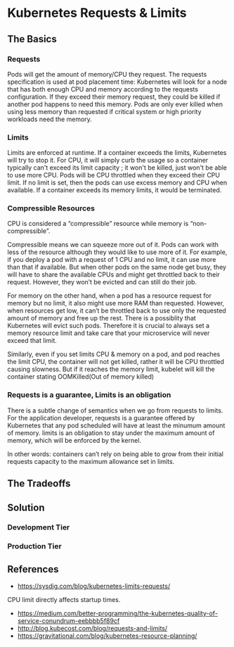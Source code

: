 # Kubernetes Requests & Limits

## The Basics

### Requests

Pods will get the amount of memory/CPU they request. The requests specification is used at pod placement time: Kubernetes will look for a node that has both enough CPU and memory according to the requests configuration. If they exceed their memory request, they could be killed if another pod happens to need this memory. Pods are only ever killed when using less memory than requested if critical system or high priority workloads need the memory.

### Limits

Limits are enforced at runtime. If a container exceeds the limits, Kubernetes will try to stop it. For CPU, it will simply curb the usage so a container typically can't exceed its limit capacity ; it won't be killed, just won't be able to use more CPU. Pods will be CPU throttled when they exceed their CPU limit. If no limit is set, then the pods can use excess memory and CPU when available. If a container exceeds its memory limits, it would be terminated.

### Compressible Resources

CPU is considered a “compressible” resource while memory is “non-compressible”.

Compressible means we can squeeze more out of it. Pods can work with less of the resource although they would like to use more of it. For example, if you deploy a pod with a request of 1 CPU and no limit, it can use more than that if available. But when other pods on the same node get busy, they will have to share the available CPUs and might get throttled back to their request. However, they won’t be evicted and can still do their job.

For memory on the other hand, when a pod has a resource request for memory but no limit, it also might use more RAM than requested. However, when resources get low, it can’t be throttled back to use only the requested amount of memory and free up the rest. There is a possiblity that Kubernetes will evict such pods. Therefore it is crucial to always set a memory resource limit and take care that your microservice will never exceed that limit.

Similarly, even if you set limits CPU & memory on a pod, and pod reaches the limit CPU, the container will not get killed, rather it will be CPU throttled causing slowness. But if it reaches the memory limit, kubelet will kill the container stating OOMKilled(Out of memory killed)

### Requests is a guarantee, Limits is an obligation

There is a subtle change of semantics when we go from requests to limits. For the application developer, requests is a guarantee offered by Kubernetes that any pod scheduled will have at least the minumum amount of memory. limits is an obligation to stay under the maximum amount of memory, which will be enforced by the kernel.

In other words: containers can’t rely on being able to grow from their initial requests capacity to the maximum allowance set in limits.

## The Tradeoffs

## Solution

### Development Tier

### Production Tier

## References

- https://sysdig.com/blog/kubernetes-limits-requests/

CPU limit directly affects startup times.

- https://medium.com/better-programming/the-kubernetes-quality-of-service-conundrum-eebbbb5f89cf
- http://blog.kubecost.com/blog/requests-and-limits/
- https://gravitational.com/blog/kubernetes-resource-planning/